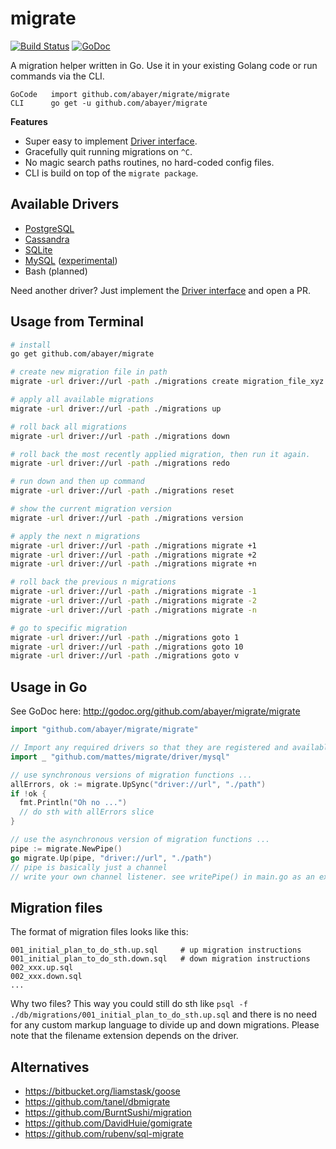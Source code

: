 # migrate

[![Build Status](https://travis-ci.org/abayer/migrate.svg?branch=master)](https://travis-ci.org/abayer/migrate)
[![GoDoc](https://godoc.org/github.com/abayer/migrate?status.svg)](https://godoc.org/github.com/abayer/migrate)

A migration helper written in Go. Use it in your existing Golang code 
or run commands via the CLI. 

```
GoCode   import github.com/abayer/migrate/migrate
CLI      go get -u github.com/abayer/migrate
```

__Features__

* Super easy to implement [Driver interface](http://godoc.org/github.com/abayer/migrate/driver#Driver).
* Gracefully quit running migrations on ``^C``.
* No magic search paths routines, no hard-coded config files.
* CLI is build on top of the ``migrate package``.


## Available Drivers

 * [PostgreSQL](https://github.com/abayer/migrate/tree/master/driver/postgres)
 * [Cassandra](https://github.com/abayer/migrate/tree/master/driver/cassandra)
 * [SQLite](https://github.com/abayer/migrate/tree/master/driver/sqlite3)
 * [MySQL](https://github.com/abayer/migrate/tree/master/driver/mysql) ([experimental](https://github.com/abayer/migrate/issues/1#issuecomment-58728186))
 * Bash (planned)

Need another driver? Just implement the [Driver interface](http://godoc.org/github.com/abayer/migrate/driver#Driver) and open a PR.


## Usage from Terminal

```bash
# install
go get github.com/abayer/migrate

# create new migration file in path
migrate -url driver://url -path ./migrations create migration_file_xyz

# apply all available migrations
migrate -url driver://url -path ./migrations up

# roll back all migrations
migrate -url driver://url -path ./migrations down

# roll back the most recently applied migration, then run it again.
migrate -url driver://url -path ./migrations redo

# run down and then up command
migrate -url driver://url -path ./migrations reset

# show the current migration version
migrate -url driver://url -path ./migrations version

# apply the next n migrations
migrate -url driver://url -path ./migrations migrate +1
migrate -url driver://url -path ./migrations migrate +2
migrate -url driver://url -path ./migrations migrate +n

# roll back the previous n migrations
migrate -url driver://url -path ./migrations migrate -1
migrate -url driver://url -path ./migrations migrate -2
migrate -url driver://url -path ./migrations migrate -n

# go to specific migration
migrate -url driver://url -path ./migrations goto 1
migrate -url driver://url -path ./migrations goto 10
migrate -url driver://url -path ./migrations goto v
```


## Usage in Go

See GoDoc here: http://godoc.org/github.com/abayer/migrate/migrate

```go
import "github.com/abayer/migrate/migrate"

// Import any required drivers so that they are registered and available
import _ "github.com/mattes/migrate/driver/mysql"

// use synchronous versions of migration functions ...
allErrors, ok := migrate.UpSync("driver://url", "./path")
if !ok {
  fmt.Println("Oh no ...")
  // do sth with allErrors slice
}

// use the asynchronous version of migration functions ...
pipe := migrate.NewPipe()
go migrate.Up(pipe, "driver://url", "./path")
// pipe is basically just a channel
// write your own channel listener. see writePipe() in main.go as an example.
```

## Migration files

The format of migration files looks like this:

```
001_initial_plan_to_do_sth.up.sql     # up migration instructions
001_initial_plan_to_do_sth.down.sql   # down migration instructions
002_xxx.up.sql
002_xxx.down.sql
...
```

Why two files? This way you could still do sth like 
``psql -f ./db/migrations/001_initial_plan_to_do_sth.up.sql`` and there is no
need for any custom markup language to divide up and down migrations. Please note
that the filename extension depends on the driver.


## Alternatives

 * https://bitbucket.org/liamstask/goose
 * https://github.com/tanel/dbmigrate
 * https://github.com/BurntSushi/migration
 * https://github.com/DavidHuie/gomigrate
 * https://github.com/rubenv/sql-migrate



